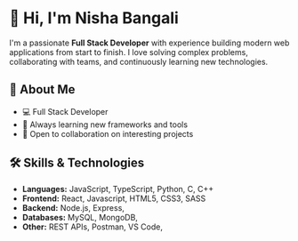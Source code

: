 # 👋 Hi, I'm Nisha Bangali

I'm a passionate **Full Stack Developer** with experience building modern web applications from start to finish. I love solving complex problems, collaborating with teams, and continuously learning new technologies.

## 🚀 About Me

- 💻 Full Stack Developer
- 🌱 Always learning new frameworks and tools
- 🤝 Open to collaboration on interesting projects


## 🛠️ Skills & Technologies

- **Languages:** JavaScript, TypeScript, Python, C, C++
- **Frontend:** React, Javascript, HTML5, CSS3, SASS
- **Backend:** Node.js, Express, 
- **Databases:** MySQL, MongoDB,
- **Other:** REST APIs, Postman, VS Code, 

